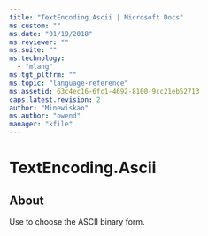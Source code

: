 ```yaml
---
title: "TextEncoding.Ascii | Microsoft Docs"
ms.custom: ""
ms.date: "01/19/2018"
ms.reviewer: ""
ms.suite: ""
ms.technology: 
  - "mlang"
ms.tgt_pltfrm: ""
ms.topic: "language-reference"
ms.assetid: 63c4ec16-6fc1-4692-8100-9cc21eb52713
caps.latest.revision: 2
author: "Minewiskan"
ms.author: "owend"
manager: "kfile"
---
```

# TextEncoding.Ascii
## About
Use to choose the ASCII binary form.

